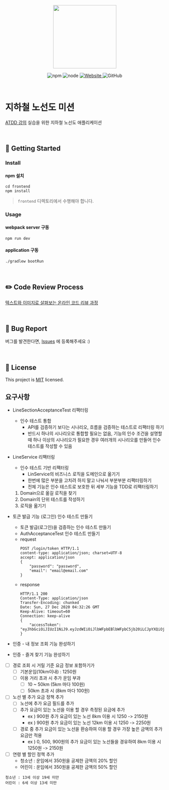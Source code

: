 <p align="center">
    <img width="200px;" src="https://raw.githubusercontent.com/woowacourse/atdd-subway-admin-frontend/master/images/main_logo.png"/>
</p>
<p align="center">
  <img alt="npm" src="https://img.shields.io/badge/npm-%3E%3D%205.5.0-blue">
  <img alt="node" src="https://img.shields.io/badge/node-%3E%3D%209.3.0-blue">
  <a href="https://edu.nextstep.camp/c/R89PYi5H" alt="nextstep atdd">
    <img alt="Website" src="https://img.shields.io/website?url=https%3A%2F%2Fedu.nextstep.camp%2Fc%2FR89PYi5H">
  </a>
  <img alt="GitHub" src="https://img.shields.io/github/license/next-step/atdd-subway-service">
</p>

<br>

# 지하철 노선도 미션

[ATDD 강의](https://edu.nextstep.camp/c/R89PYi5H) 실습을 위한 지하철 노선도 애플리케이션

<br>

## 🚀 Getting Started

### Install

#### npm 설치

```
cd frontend
npm install
```

> `frontend` 디렉토리에서 수행해야 합니다.

### Usage

#### webpack server 구동

```
npm run dev
```

#### application 구동

```
./gradlew bootRun
```

<br>

## ✏️ Code Review Process

[텍스트와 이미지로 살펴보는 온라인 코드 리뷰 과정](https://github.com/next-step/nextstep-docs/tree/master/codereview)

<br>

## 🐞 Bug Report

버그를 발견한다면, [Issues](https://github.com/next-step/atdd-subway-service/issues) 에 등록해주세요 :)

<br>

## 📝 License

This project is [MIT](https://github.com/next-step/atdd-subway-service/blob/master/LICENSE.md) licensed.

## 요구사항

- LineSectionAcceptanceTest 리팩터링
    - 인수 테스트 통합
        - API를 검증하기 보다는 시나리오, 흐름을 검증하는 테스트로 리팩터링 하기
        - 반드시 하나의 시나리오로 통합할 필요는 없음, 기능의 인수 조건을 설명할 때 하나 이상의 시나리오가 필요한 경우 여러개의 시나리오를 만들어 인수 테스트를 작성할 수 있음
- LineService 리팩터링
    - 인수 테스트 기반 리팩터링
        - LinService의 비즈니스 로직을 도메인으로 옮기기
        - 한번에 많은 부분을 고치려 하지 말고 나눠서 부분부분 리팩터링하기
        - 전체 기능은 인수 테스트로 보호한 뒤 세부 기능을 TDD로 리팩터링하기

    1. Domain으로 옮길 로직을 찾기
    2. Domain의 단위 테스트를 작성하기
    3. 로직을 옮기기

- 토큰 발급 기능 (로그인) 인수 테스트 만들기
    - 토큰 발급(로그인)을 검증하는 인수 테스트 만들기
    - AuthAcceptanceTest 인수 테스트 만들기
    - request 
        ```jsonpath
        POST /login/token HTTP/1.1
        content-type: application/json; charset=UTF-8
        accept: application/json
        {
            "password": "password",
            "email": "email@email.com"
        }
        ```
    - response 
        ```jsonpath
        HTTP/1.1 200
        Content-Type: application/json
        Transfer-Encoding: chunked
        Date: Sun, 27 Dec 2020 04:32:26 GMT
        Keep-Alive: timeout=60
        Connection: keep-alive
        {
            "accessToken": "eyJhbGciOiJIUzI1NiJ9.eyJzdWIiOiJlbWFpbEBlbWFpbC5jb20iLCJpYXQiOjE2MDkwNDM1NDYsImV4cCI6MTYwOTA0NzE0Nn0.dwBfYOzG_4MXj48Zn5Nmc3FjB0OuVYyNzGqFLu52syY"
        }
        ```
- 인증 - 내 정보 조회 기능 완성하기
- 인증 - 즐겨 찾기 기능 완성하기

- [ ] 경로 조회 시 거릴 기준 요금 정보 포함하기가
    - [ ] 기본운임(10km이내) : 1250원
    - [ ] 이용 거리 초과 시 추가 운임 부과
        - [ ] 10 ~ 50km (5km 마다 100원)
        - [ ] 50km 초과 시 (8km 마다 100원)
- [ ] 노선 별 추가 요금 정책 추가
    - [ ] 노선에 추가 요금 필드를 추가
    - [ ] 추가 요금이 있는 노선을 이용 할 경우 측정된 요금에 추가
        - ex ) 900원 추가 요금이 있는 노선 8km 이용 시 1250 -> 2150원
        - ex ) 900원 추가 요금이 있는 노선 12km 이용 시 1250 -> 2250원
    - [ ] 경로 중 추가 요금이 있는 노선을 환승하여 이용 할 경우 가장 높은 금액의 추가 요금만 적용
        - ex ) 0, 500, 900원의 추가 요금이 있는 노선들을 경유하여 8km 이용 시 1250원 -> 2150원
- [ ] 연령 별 할인 정책 추가 
    - 청소년 : 운임에서 350원을 공제한 금액의 20% 할인
    - 어린이 : 운임에서 350원을 공제한 금액의 50% 할인
```
청소년 : 13세 이상 19세 미만
어린이 : 6세 이상 13세 미만 
```